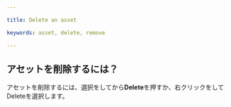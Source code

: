 ---
title: Delete an asset
keywords: asset, delete, remove
---

## アセットを削除するには？

アセットを削除するには、選択をしてから**Delete**を押すか、右クリックをしてDeleteを選択します。

